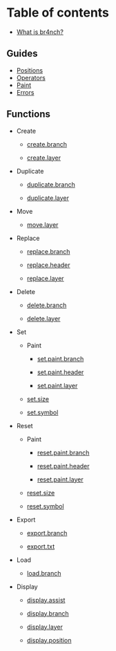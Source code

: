 # Table of contents

- [What is br4nch?](README.md)

## Guides

- [Positions](guides/positions.md)
- [Operators](guides/operators.md)
- [Paint](guides/paint.md)
- [Errors](guides/errors.md)

## Functions

- Create

  - [create.branch](functions/create/create.branch.md)

  - [create.layer](functions/create/create.layer.md)
- Duplicate
  - [duplicate.branch](functions/duplicate/duplicate.branch.md)

  - [duplicate.layer](functions/duplicate/duplicate.layer.md)
- Move
  - [move.layer](functions/move/move.layer.md)
- Replace
  - [replace.branch](functions/replace/replace.branch.md)

  - [replace.header](functions/replace/replace.header.md)

  - [replace.layer](functions/replace/replace.layer.md)
- Delete
  - [delete.branch](functions/delete/delete.branch.md)

  - [delete.layer](functions/delete/delete.layer.md)
- Set

  - Paint

    - [set.paint.branch](functions/set/paint/set.paint.branch.md)

    - [set.paint.header](functions/set/paint/set.paint.header.md)

    - [set.paint.layer](functions/set/paint/set.paint.layer.md)

  - [set.size](functions/set/set.size.md)
  - [set.symbol](functions/set/set.symbol.md)
- Reset

  - Paint

    - [reset.paint.branch](functions/reset/paint/reset.paint.branch.md)

    - [reset.paint.header](functions/reset/paint/reset.paint.header.md)

    - [reset.paint.layer](functions/reset/paint/reset.paint.layer.md)

  - [reset.size](functions/reset/reset.size.md)

  - [reset.symbol](functions/reset/reset.symbol.md)
- Export
  - [export.branch](functions/export/export.branch.md)

  - [export.txt](functions/export/export.txt.md)
- Load
  - [load.branch](functions/load/load.branch.md)
- Display
  - [display.assist](functions/display/display.assist.md)

  - [display.branch](functions/display/display.branch.md)

  - [display.layer](functions/display/display.layer.md)

  - [display.position](functions/display/display.position.md)

